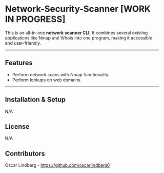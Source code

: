 #  Network-Security-Scanner [WORK IN PROGRESS]

This is an all-in-one **network scanner CLI**. It combines several existing applications like Nmap and Whois into one program, making it accessible and user-friendly.

---

## Features
-  Perform network scans with Nmap functionality.
-  Perform lookups on web domains.

---

## Installation & Setup

N/A

## License
N/A

## Contributors
Oscar Lindberg - https://github.com/oscarlindberg0

